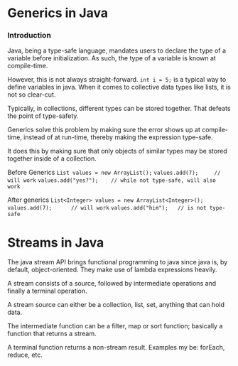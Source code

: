 # Generics in Java

### Introduction
Java, being a type-safe language, mandates users to declare the type of a variable before initialization.
As such, the type of a variable is known at compile-time.

However, this is not always straight-forward.
`int i = 5;` is a typical way to define variables in java.
When it comes to collective data types like lists, it is not so clear-cut.

Typically, in collections, different types can be stored together. 
That defeats the point of type-safety.

Generics solve this problem by making sure the error shows up at compile-time, instead of at run-time, thereby making the expression type-safe.

It does this by making sure that only objects of similar types may be stored together inside of a collection.

Before Generics
`List values = new ArrayList();`
`values.add(7);     // will work`
`values.add("yes?");    // while not type-safe, will also work`


After generics
`List<Integer> values = new ArrayList<Integer>();`
`values.add(7);      // will work`
`values.add("him");   // is not type-safe`

# Streams in Java
The java stream API brings functional programming to java since java is, by default, object-oriented.
They make use of lambda expressions heavily.

A stream consists of a source, followed by intermediate operations and finally a terminal operation.

A stream source can either be a collection, list, set, anything that can hold data.

The intermediate function can be a filter, map or sort function; basically a function that returns a stream.

A terminal function returns a non-stream result. Examples my be: forEach, reduce, etc.
